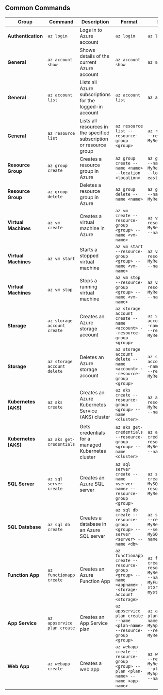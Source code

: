 
## Common Commands

| Group                | Command                                  | Description                                                   | Format                          | Example                                                       |
|----------------------|------------------------------------------|---------------------------------------------------------------|----------------------------------|---------------------------------------------------------------|
| **Authentication**    | `az login`                               | Logs in to Azure account                                       | `az login`                      | `az login`                                                    |
| **General**           | `az account show`                        | Shows details of the current Azure account                     | `az account show`                 | `az account show`                                              |
| **General**           | `az account list`                        | Lists all Azure subscriptions for the logged-in account        | `az account list`                 | `az account list`                                              |
| **General**           | `az resource list`                       | Lists all resources in the specified subscription or resource group | `az resource list --resource-group <group>` | `az resource list --resource-group MyResourceGroup`           |
| **Resource Group**    | `az group create`                        | Creates a resource group in Azure                              | `az group create --name <name> --location <location>` | `az group create --name MyResourceGroup --location eastus`    |
| **Resource Group**    | `az group delete`                        | Deletes a resource group in Azure                              | `az group delete --name <name>` | `az group delete --name MyResourceGroup`                      |
| **Virtual Machines**  | `az vm create`                           | Creates a virtual machine in Azure                             | `az vm create --resource-group <group> --name <vm-name>` | `az vm create --resource-group MyResourceGroup --name MyVM`   |
| **Virtual Machines**  | `az vm start`                            | Starts a stopped virtual machine                               | `az vm start --resource-group <group> --name <vm-name>` | `az vm start --resource-group MyResourceGroup --name MyVM`    |
| **Virtual Machines**  | `az vm stop`                             | Stops a running virtual machine                                | `az vm stop --resource-group <group> --name <vm-name>` | `az vm stop --resource-group MyResourceGroup --name MyVM`     |
| **Storage**           | `az storage account create`              | Creates an Azure storage account                               | `az storage account create --name <account> --resource-group <group>` | `az storage account create --name mystorage --resource-group MyResourceGroup` |
| **Storage**           | `az storage account delete`              | Deletes an Azure storage account                               | `az storage account delete --name <account> --resource-group <group>` | `az storage account delete --name mystorage --resource-group MyResourceGroup` |
| **Kubernetes (AKS)**  | `az aks create`                          | Creates an Azure Kubernetes Service (AKS) cluster              | `az aks create --resource-group <group> --name <cluster>` | `az aks create --resource-group MyResourceGroup --name MyCluster` |
| **Kubernetes (AKS)**  | `az aks get-credentials`                 | Gets credentials for a managed Kubernetes cluster              | `az aks get-credentials --resource-group <group> --name <cluster>` | `az aks get-credentials --resource-group MyResourceGroup --name MyCluster` |
| **SQL Server**        | `az sql server create`                   | Creates an Azure SQL server                                    | `az sql server create --name <server-name> --resource-group <group>` | `az sql server create --name MySQLServer --resource-group MyResourceGroup` |
| **SQL Database**      | `az sql db create`                       | Creates a database in an Azure SQL server                      | `az sql db create --resource-group <group> --server <server> --name <db>` | `az sql db create --resource-group MyResourceGroup --server MySQLServer --name MyDatabase` |
| **Function App**      | `az functionapp create`                  | Creates an Azure Function App                                  | `az functionapp create --resource-group <group> --name <appname> --storage-account <storage>` | `az functionapp create --resource-group MyResourceGroup --name MyFunctionApp --storage-account mystorage` |
| **App Service**       | `az appservice plan create`              | Creates an App Service plan                                    | `az appservice plan create --name <plan-name> --resource-group <group>` | `az appservice plan create --name MyAppServicePlan --resource-group MyResourceGroup` |
| **Web App**           | `az webapp create`                       | Creates a web app                                              | `az webapp create --resource-group <group> --plan <plan-name> --name <app-name>` | `az webapp create --resource-group MyResourceGroup --plan MyAppServicePlan --name MyWebApp` |
